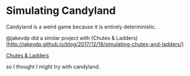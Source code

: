 # Simulating Candyland

Candyland is a weird game because it is entirely deterministic.

@jakevdp did a similar project with (Chutes & Ladders)[http://jakevdp.github.io/blog/2017/12/18/simulating-chutes-and-ladders/] 

<a href="http://jakevdp.github.io/blog/2017/12/18/simulating-chutes-and-ladders/">Chutes & Ladders</a>

so I thought I might try with candyland. 

